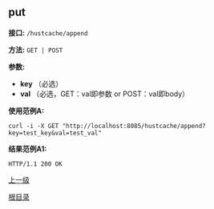 ## put ##

**接口:** `/hustcache/append`

**方法:** `GET | POST`

**参数:** 

*  **key** （必选）  
*  **val** （必选，GET：val即参数 or POST：val即body）  

**使用范例A:**

    curl -i -X GET "http://localhost:8085/hustcache/append?key=test_key&val=test_val"

**结果范例A1:**

	HTTP/1.1 200 OK
	
[上一级](../hustdb.md)

[根目录](../../../index.md)